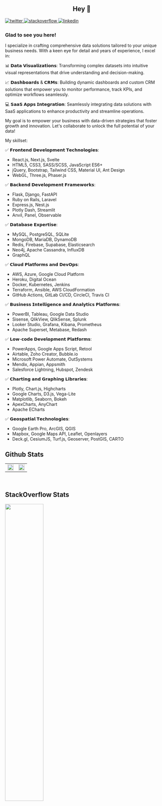 ## <div align="center">Hey 👋</div>  
  

<a href="https://twitter.com/zenalytiks" target="_blank">
<img src=https://img.shields.io/badge/twitter-%2300acee.svg?&style=for-the-badge&logo=twitter&logoColor=white alt=twitter style="margin-bottom: 5px;" />
</a>
<a href="https://stackoverflow.com/users/19249238/waleed-malik" target="_blank">
<img src=https://img.shields.io/badge/stackoverflow-%23F28032.svg?&style=for-the-badge&logo=stackoverflow&logoColor=white alt=stackoverflow style="margin-bottom: 5px;" />
</a>
<a href="https://www.linkedin.com/company/zenalytiks/" target="_blank">
<img src=https://img.shields.io/badge/linkedin-%231E77B5.svg?&style=for-the-badge&logo=linkedin&logoColor=white alt=linkedin style="margin-bottom: 5px;" />
</a>  
  



### Glad to see you here!  
I specialize in crafting comprehensive data solutions tailored to your unique business needs. With a keen eye for detail and years of experience, I excel in:<br>

📊 𝗗𝗮𝘁𝗮 𝗩𝗶𝘀𝘂𝗮𝗹𝗶𝘇𝗮𝘁𝗶𝗼𝗻𝘀: Transforming complex datasets into intuitive visual representations that drive understanding and decision-making.<br>

📈 𝗗𝗮𝘀𝗵𝗯𝗼𝗮𝗿𝗱𝘀 & 𝗖𝗥𝗠𝘀: Building dynamic dashboards and custom CRM solutions that empower you to monitor performance, track KPIs, and optimize workflows seamlessly.<br>

💻 𝗦𝗮𝗮𝗦 𝗔𝗽𝗽𝘀 𝗜𝗻𝘁𝗲𝗴𝗿𝗮𝘁𝗶𝗼𝗻: Seamlessly integrating data solutions with SaaS applications to enhance productivity and streamline operations.<br>

My goal is to empower your business with data-driven strategies that foster growth and innovation. Let's collaborate to unlock the full potential of your data!<br>

My skillset:<br>

✅ 𝗙𝗿𝗼𝗻𝘁𝗲𝗻𝗱 𝗗𝗲𝘃𝗲𝗹𝗼𝗽𝗺𝗲𝗻𝘁 𝗧𝗲𝗰𝗵𝗻𝗼𝗹𝗼𝗴𝗶𝗲𝘀:<br>
- React.js, Next.js, Svelte<br>
- HTML5, CSS3, SASS/SCSS, JavaScript ES6+<br>
- jQuery, Bootstrap, Tailwind CSS, Material UI, Ant Design<br>
- WebGL, Three.js, Phaser.js<br>

✅ 𝗕𝗮𝗰𝗸𝗲𝗻𝗱 𝗗𝗲𝘃𝗲𝗹𝗼𝗽𝗺𝗲𝗻𝘁 𝗙𝗿𝗮𝗺𝗲𝘄𝗼𝗿𝗸𝘀:<br>
- Flask, Django, FastAPI<br>
- Ruby on Rails, Laravel<br>
- Express.js, Nest.js<br>
- Plotly Dash, Streamlit<br>
- Anvil, Panel, Observable<be>

✅ 𝗗𝗮𝘁𝗮𝗯𝗮𝘀𝗲 𝗘𝘅𝗽𝗲𝗿𝘁𝗶𝘀𝗲:<br>
- MySQL, PostgreSQL, SQLite<br>
- MongoDB, MariaDB, DynamoDB<br>
- Redis, Firebase, Supabase, Elasticsearch<br>
- Neo4j, Apache Cassandra, InfluxDB<br>
- GraphQL<be>

✅ 𝗖𝗹𝗼𝘂𝗱 𝗣𝗹𝗮𝘁𝗳𝗼𝗿𝗺𝘀 𝗮𝗻𝗱 𝗗𝗲𝘃𝗢𝗽𝘀:<br>
- AWS, Azure, Google Cloud Platform<br>
- Heroku, Digital Ocean<br>
- Docker, Kubernetes, Jenkins<br>
- Terraform, Ansible, AWS CloudFormation<br>
- GitHub Actions, GitLab CI/CD, CircleCI, Travis CI<be>

✅ 𝗕𝘂𝘀𝗶𝗻𝗲𝘀𝘀 𝗜𝗻𝘁𝗲𝗹𝗹𝗶𝗴𝗲𝗻𝗰𝗲 𝗮𝗻𝗱 𝗔𝗻𝗮𝗹𝘆𝘁𝗶𝗰𝘀 𝗣𝗹𝗮𝘁𝗳𝗼𝗿𝗺𝘀:<br>
- PowerBI, Tableau, Google Data Studio<br>
- Sisense, QlikView, QlikSense, Splunk<br>
- Looker Studio, Grafana, Kibana, Prometheus<br>
- Apache Superset, Metabase, Redash<be>

✅ 𝗟𝗼𝘄-𝗰𝗼𝗱𝗲 𝗗𝗲𝘃𝗲𝗹𝗼𝗽𝗺𝗲𝗻𝘁 𝗣𝗹𝗮𝘁𝗳𝗼𝗿𝗺𝘀:<br>
- PowerApps, Google Apps Script, Retool<br>
- Airtable, Zoho Creator, Bubble.io<br>
- Microsoft Power Automate, OutSystems<br>
- Mendix, Appian, Appsmith<br>
- Salesforce Lightning, Hubspot, Zendesk<be>

✅ 𝗖𝗵𝗮𝗿𝘁𝗶𝗻𝗴 𝗮𝗻𝗱 𝗚𝗿𝗮𝗽𝗵𝗶𝗻𝗴 𝗟𝗶𝗯𝗿𝗮𝗿𝗶𝗲𝘀:<br>
- Plotly, Chart.js, Highcharts<br>
- Google Charts, D3.js, Vega-Lite<br>
- Matplotlib, Seaborn, Bokeh<br>
- ApexCharts, AnyChart<br>
- Apache ECharts<be>

✅ 𝗚𝗲𝗼𝘀𝗽𝗮𝘁𝗶𝗮𝗹 𝗧𝗲𝗰𝗵𝗻𝗼𝗹𝗼𝗴𝗶𝗲𝘀:<br>
- Google Earth Pro, ArcGIS, QGIS<br>
- Mapbox, Google Maps API, Leaflet, Openlayers<br>
- Deck.gl, CesiumJS, Turf.js, Geoserver, PostGIS, CARTO<br>  


## Github Stats  
<table><tr><td valign="top" width="50%">

<div align="center"><img src="https://github-readme-stats.vercel.app/api?username=zenalytiks&show_icons=true&count_private=true&hide_border=true&theme=dracula" align="center" style="width: 100%" /></div>

</td><td valign="top" width="50%">

<div align="center"><img src="https://github-readme-stats.vercel.app/api/top-langs/?username=zenalytiks&hide_border=true&layout=compact&theme=dracula" align="center" style="width: 100%" /></div>

</td></tr></table>

<br/>  

## StackOverflow Stats
<img width="50%"
  src="https://stackoverflow-card.vercel.app/?userID=19249238&theme=dracula"
/>



